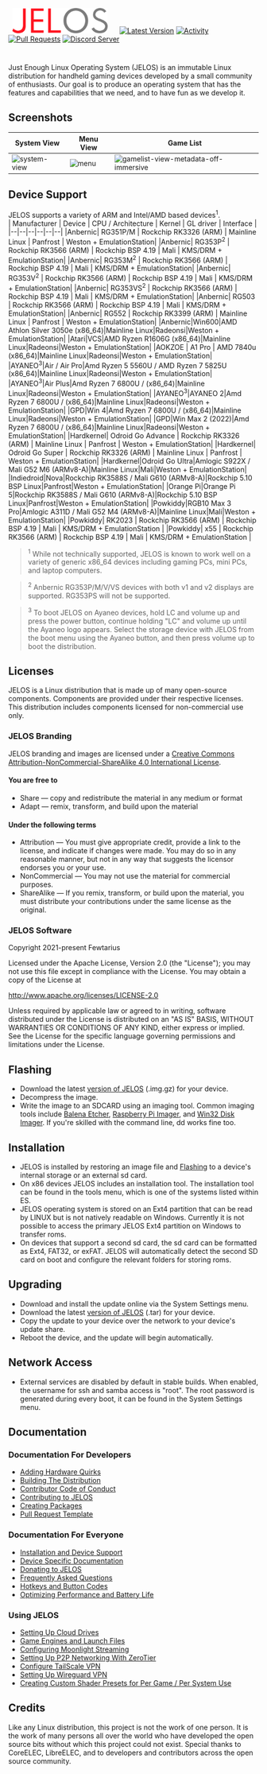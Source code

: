 &nbsp;&nbsp;<img src="https://raw.githubusercontent.com/JustEnoughLinuxOS/distribution/dev/distributions/JELOS/logos/jelos-logo.png" width=192>&nbsp;&nbsp;&nbsp;&nbsp;&nbsp;&nbsp;[![Latest Version](https://img.shields.io/github/release/JustEnoughLinuxOS/distribution.svg?color=5998FF&label=latest%20version&style=flat-square)](https://github.com/JustEnoughLinuxOS/distribution/releases/latest) [![Activity](https://img.shields.io/github/commit-activity/m/JustEnoughLinuxOS/distribution?color=5998FF&style=flat-square)](https://github.com/JustEnoughLinuxOS/distribution/commits) [![Pull Requests](https://img.shields.io/github/issues-pr-closed/JustEnoughLinuxOS/distribution?color=5998FF&style=flat-square)](https://github.com/JustEnoughLinuxOS/distribution/pulls) [![Discord Server](https://img.shields.io/discord/948029830325235753?color=5998FF&label=chat&style=flat-square)](https://discord.gg/seTxckZjJy)
#
Just Enough Linux Operating System (JELOS) is an immutable Linux distribution for handheld gaming devices developed by a small community of enthusiasts.  Our goal is to produce an operating system that has the features and capabilities that we need, and to have fun as we develop it.

## Screenshots
|System View|Menu View|Game List|
|----|----|----|
|![system-view](https://github.com/JustEnoughLinuxOS/distribution/assets/88717793/3f8b0b5a-c3ba-4b56-a0fb-d72cf143e44f)|![menu](https://github.com/JustEnoughLinuxOS/distribution/assets/88717793/2a6f0d0a-9b13-4619-ab08-19791d49d3d0)|![gamelist-view-metadata-off-immersive](https://github.com/JustEnoughLinuxOS/distribution/assets/88717793/9120a7c4-f06d-4236-a3e8-d49c7089f727)|

## Device Support
JELOS supports a variety of ARM and Intel/AMD based devices<sup>1</sup>.  
| Manufacturer | Device | CPU / Architecture | Kernel | GL driver | Interface |
|--|--|--|--|--|--|
|Anbernic| RG351P/M | Rockchip RK3326 (ARM) | Mainline Linux | Panfrost | Weston + EmulationStation|
|Anbernic| RG353P<sup>2</sup> | Rockchip RK3566 (ARM) | Rockchip BSP 4.19 | Mali | KMS/DRM + EmulationStation|
|Anbernic| RG353M<sup>2</sup> | Rockchip RK3566 (ARM) | Rockchip BSP 4.19 | Mali | KMS/DRM + EmulationStation|
|Anbernic| RG353V<sup>2</sup> | Rockchip RK3566 (ARM) | Rockchip BSP 4.19 | Mali | KMS/DRM + EmulationStation|
|Anbernic| RG353VS<sup>2</sup> | Rockchip RK3566 (ARM) | Rockchip BSP 4.19 | Mali | KMS/DRM + EmulationStation|
|Anbernic| RG503 | Rockchip RK3566 (ARM) | Rockchip BSP 4.19 | Mali | KMS/DRM + EmulationStation|
|Anbernic| RG552 | Rockchip RK3399 (ARM) | Mainline Linux | Panfrost | Weston + EmulationStation|
|Anbernic|Win600|AMD Athlon Silver 3050e (x86_64)|Mainline Linux|Radeonsi|Weston + EmulationStation|
|Atari|VCS|AMD Ryzen R1606G (x86_64)|Mainline Linux|Radeonsi|Weston + EmulationStation|
|AOKZOE | A1 Pro | AMD 7840u (x86_64)|Mainline Linux|Radeonsi|Weston + EmulationStation|
|AYANEO<sup>3</sup>|Air / Air Pro|Amd Ryzen 5 5560U / AMD Ryzen 7 5825U (x86_64)|Mainline Linux|Radeonsi|Weston + EmulationStation|
|AYANEO<sup>3</sup>|Air Plus|Amd Ryzen 7 6800U / (x86_64)|Mainline Linux|Radeonsi|Weston + EmulationStation|
|AYANEO<sup>3</sup>|AYANEO 2|Amd Ryzen 7 6800U / (x86_64)|Mainline Linux|Radeonsi|Weston + EmulationStation|
|GPD|Win 4|Amd Ryzen 7 6800U / (x86_64)|Mainline Linux|Radeonsi|Weston + EmulationStation|
|GPD|Win Max 2 (2022)|Amd Ryzen 7 6800U / (x86_64)|Mainline Linux|Radeonsi|Weston + EmulationStation|
|Hardkernel| Odroid Go Advance | Rockchip RK3326 (ARM) | Mainline Linux | Panfrost | Weston + EmulationStation|
|Hardkernel| Odroid Go Super | Rockchip RK3326 (ARM) | Mainline Linux | Panfrost | Weston + EmulationStation|
|Hardkernel|Odroid Go Ultra|Amlogic S922X / Mali G52 M6 (ARMv8-A)|Mainline Linux|Mali|Weston + EmulationStation|
|Indiedroid|Nova|Rockchip RK3588S / Mali G610 (ARMv8-A)|Rockchip 5.10 BSP Linux|Panfrost|Weston + EmulationStation|
|Orange Pi|Orange Pi 5|Rockchip RK3588S / Mali G610 (ARMv8-A)|Rockchip 5.10 BSP Linux|Panfrost|Weston + EmulationStation|
|Powkiddy|RGB10 Max 3 Pro|Amlogic A311D / Mali G52 M4 (ARMv8-A)|Mainline Linux|Mali|Weston + EmulationStation|
|Powkiddy| RK2023 | Rockchip RK3566 (ARM) | Rockchip BSP 4.19 | Mali | KMS/DRM + EmulationStation |
|Powkiddy| x55 | Rockchip RK3566 (ARM) | Rockchip BSP 4.19 | Mali | KMS/DRM + EmulationStation |

> <sup>1</sup> While not technically supported, JELOS is known to work well on a variety of generic x86_64 devices including gaming PCs, mini PCs, and laptop computers.

> <sup>2</sup> Anbernic RG353P/M/V/VS devices with both v1 and v2 displays are supported.  RG353PS will not be supported.

> <sup>3</sup> To boot JELOS on Ayaneo devices, hold LC and volume up and press the power button, continue holding "LC" and volume up until the Ayaneo logo appears.  Select the storage device with JELOS from the boot menu using the Ayaneo button, and then press volume up to boot the distribution.

## Licenses
JELOS is a Linux distribution that is made up of many open-source components.  Components are provided under their respective licenses.  This distribution includes components licensed for non-commercial use only.

### JELOS Branding
JELOS branding and images are licensed under a [Creative Commons Attribution-NonCommercial-ShareAlike 4.0 International License](https://creativecommons.org/licenses/by-nc-sa/4.0/).

#### You are free to
* Share — copy and redistribute the material in any medium or format
* Adapt — remix, transform, and build upon the material

#### Under the following terms
* Attribution — You must give appropriate credit, provide a link to the license, and indicate if changes were made. You may do so in any reasonable manner, but not in any way that suggests the licensor endorses you or your use.
* NonCommercial — You may not use the material for commercial purposes.
* ShareAlike — If you remix, transform, or build upon the material, you must distribute your contributions under the same license as the original.

### JELOS Software
Copyright 2021-present Fewtarius

Licensed under the Apache License, Version 2.0 (the "License");
you may not use this file except in compliance with the License.
You may obtain a copy of the License at

http://www.apache.org/licenses/LICENSE-2.0

Unless required by applicable law or agreed to in writing, software
distributed under the License is distributed on an "AS IS" BASIS,
WITHOUT WARRANTIES OR CONDITIONS OF ANY KIND, either express or implied.
See the License for the specific language governing permissions and
limitations under the License.

## Flashing
* Download the latest [version of JELOS](https://github.com/JustEnoughLinuxOS/distribution/releases) (.img.gz) for your device.
* Decompress the image.
* Write the image to an SDCARD using an imaging tool.  Common imaging tools include [Balena Etcher](https://www.balena.io/etcher/), [Raspberry Pi Imager](https://www.raspberrypi.com/software/), and [Win32 Disk Imager](https://sourceforge.net/projects/win32diskimager/).  If you're skilled with the command line, dd works fine too.

## Installation
* JELOS is installed by restoring an image file and [Flashing](https://github.com/JustEnoughLinuxOS/distribution/tree/main#flashing) to a device's internal storage or an external sd card.
* On x86 devices JELOS includes an installation tool.  The installation tool can be found in the tools menu, which is one of the systems listed within ES.
* JELOS operating system is stored on an Ext4 partition that can be read by LINUX but is not natively readable on Windows. Currently it is not possible to access the primary JELOS Ext4 partition on Windows to transfer roms.
* On devices that support a second sd card, the sd card can be formatted as Ext4, FAT32, or exFAT. JELOS will automatically detect the second SD card on boot and configure the relevant folders for storing roms.

## Upgrading
* Download and install the update online via the System Settings menu.
* Download the latest [version of JELOS](https://github.com/JustEnoughLinuxOS/distribution/releases) (.tar) for your device.
* Copy the update to your device over the network to your device's update share.
* Reboot the device, and the update will begin automatically.

## Network Access
* External services are disabled by default in stable builds.  When enabled, the username for ssh and samba access is "root".  The root password is generated during every boot, it can be found in the System Settings menu.

## Documentation

### Documentation For Developers
* [Adding Hardware Quirks](/documentation/DEVEL_ADD_HARDWARE_QUIRKS.md)
* [Building The Distribution](/documentation/DEVEL_BUILDING_JELOS.md)
* [Contributor Code of Conduct](/CODE_OF_CONDUCT.md)
* [Contributing to JELOS](/CONTRIBUTING.md)
* [Creating Packages](/documentation/DEVEL_CREATING_PACKAGES.md)
* [Pull Request Template](/PULL_REQUEST_TEMPLATE.md)

### Documentation For Everyone
* [Installation and Device Support](https://github.com/JustEnoughLinuxOS/distribution/tree/main#installation)
* [Device Specific Documentation](/documentation/PER_DEVICE_DOCUMENTATION)
* [Donating to JELOS](/documentation/GENERAL_DONATING_TO_JELOS.md)
* [Frequently Asked Questions](/documentation/GENERAL_FREQUENTLY_ASKED_QUESTIONS.md)
* [Hotkeys and Button Codes](/documentation/GENERAL_HOTKEYS_AND_BUTTON_CODES.md)
* [Optimizing Performance and Battery Life](/documentation/GENERAL_PERFORMANCE_AND_BATTERY.md)

### Using JELOS
* [Setting Up Cloud Drives](/documentation/SETUP_CLOUD_DRIVES.md)
* [Game Engines and Launch Files](/documentation/SETUP_GAME_ENGINES_AND_LAUNCH_FILES.md)
* [Configuring Moonlight Streaming](/documentation/SETUP_MOONLIGHT_STREAMING.md)
* [Setting Up P2P Networking With ZeroTier](/documentation/SETUP_P2P_ZEROTIER.md)
* [Configure TailScale VPN](/documentation/SETUP_VPN_TAILSCALE.md)
* [Setting Up Wireguard VPN](/documentation/SETUP_VPN_WIREGUARD.md)
* [Creating Custom Shader Presets for Per Game / Per System Use](https://github.com/JustEnoughLinuxOS/distribution/blob/main/documentation/GENERAL_CUSTOM_SHADERS.md)

## Credits
Like any Linux distribution, this project is not the work of one person.  It is the work of many persons all over the world who have developed the open source bits without which this project could not exist.  Special thanks to CoreELEC, LibreELEC, and to developers and contributors across the open source community.

